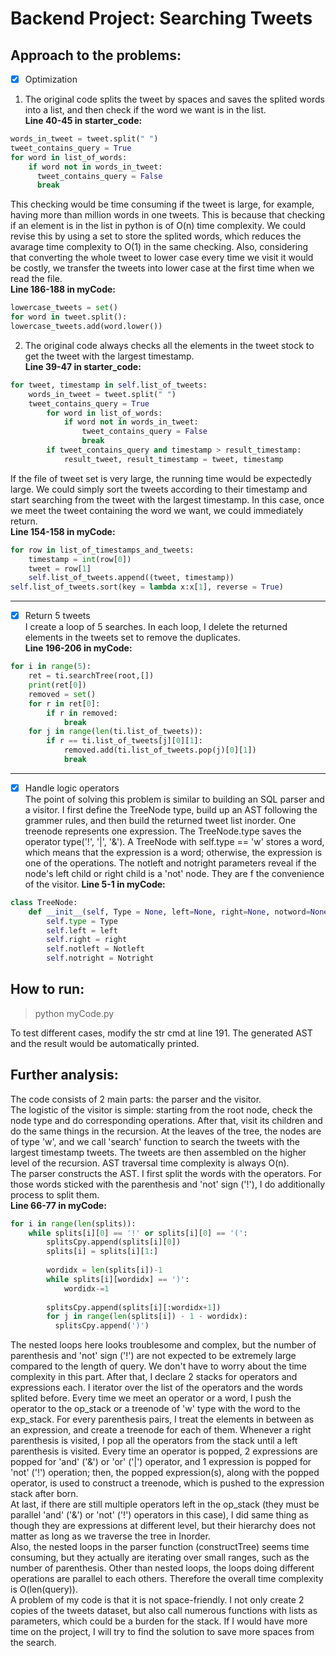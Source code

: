 # Backend Project: Searching Tweets
## Approach to the problems:
- [x] Optimization  
1. The original code splits the tweet by spaces and saves the splited words into a list, and then check if the word we want is in the list.  
**Line 40-45 in starter_code:**
``` python
words_in_tweet = tweet.split(" ")
tweet_contains_query = True
for word in list_of_words:
    if word not in words_in_tweet:
      tweet_contains_query = False
      break
```
This checking would be time consuming if the tweet is large, for example, having more than million words in one tweets. This is because that checking if an element is in the list in python is of O(n) time complexity. We could revise this by using a set to store the splited words, which reduces the avarage time complexity to O(1) in the same checking. Also, considering that converting the whole tweet to lower case every time we visit it would be costly, we transfer the tweets into lower case at the first time when we read the file.  
**Line 186-188 in myCode:**
``` python
lowercase_tweets = set()
for word in tweet.split():
lowercase_tweets.add(word.lower())
```
2. The original code always checks all the elements in the tweet stock to get the tweet with the largest timestamp.  
**Line 39-47 in starter_code:**
``` python
for tweet, timestamp in self.list_of_tweets:
    words_in_tweet = tweet.split(" ")
    tweet_contains_query = True
        for word in list_of_words:
            if word not in words_in_tweet:
                tweet_contains_query = False
                break
        if tweet_contains_query and timestamp > result_timestamp:
            result_tweet, result_timestamp = tweet, timestamp
```
If the file of tweet set is very large, the running time would be expectedly large. We could simply sort the tweets according to their timestamp and start searching from the tweet with the largest timestamp. In this case, once we meet the tweet containing the word we want, we could immediately return.  
**Line 154-158 in myCode:**
``` python
for row in list_of_timestamps_and_tweets:
    timestamp = int(row[0])
    tweet = row[1]
    self.list_of_tweets.append((tweet, timestamp))
self.list_of_tweets.sort(key = lambda x:x[1], reverse = True)
```
***
- [x] Return 5 tweets  
I create a loop of 5 searches. In each loop, I delete the returned elements in the tweets set to remove the duplicates.  
**Line 196-206 in myCode:**
``` python
for i in range(5):
    ret = ti.searchTree(root,[])
    print(ret[0])
    removed = set()
    for r in ret[0]:
        if r in removed:
            break
    for j in range(len(ti.list_of_tweets)):
        if r == ti.list_of_tweets[j][0][1]:
            removed.add(ti.list_of_tweets.pop(j)[0][1])
            break
```
***
- [x] Handle logic operators  
The point of solving this problem is similar to building an SQL parser and a visitor. I first define the TreeNode type, build up an AST following the grammer rules, and then build the returned tweet list inorder. One treenode represents one expression. The TreeNode.type saves the operator type('!', '|', '&'). A TreeNode with self.type == 'w' stores a word, which means that the expression is a word; otherwise, the expression is one of the operations. The notleft and notright parameters reveal if the node's left child or right child is a 'not' node. They are f the convenience of the visitor.
**Line 5-1 in myCode:**
``` python
class TreeNode:
    def __init__(self, Type = None, left=None, right=None, notword=None, Notleft=False, Notright = False):
        self.type = Type
        self.left = left
        self.right = right
        self.notleft = Notleft
        self.notright = Notright
```

## How to run:
> python myCode.py  

To test different cases, modify the str cmd at line 191. The generated AST and the result would be automatically printed.

## Further analysis:
The code consists of 2 main parts: the parser and the visitor.  
The logistic of the visitor is simple: starting from the root node, check the node type and do corresponding operations. After that, visit its children and do the same things in the recursion. At the leaves of the tree, the nodes are of type 'w', and we call 'search' function to search the tweets with the largest timestamp tweets. The tweets are then assembled on the higher level of the recursion. AST traversal time complexity is always O(n).  
The parser constructs the AST. I first split the words with the operators. For those words sticked with the parenthesis and 'not' sign ('!'), I do additionally process to split them.  
**Line 66-77 in myCode:**
``` python
for i in range(len(splits)):
    while splits[i][0] == '!' or splits[i][0] == '(':
        splitsCpy.append(splits[i][0])
        splits[i] = splits[i][1:]
            
        wordidx = len(splits[i])-1
        while splits[i][wordidx] == ')':
            wordidx-=1
                
        splitsCpy.append(splits[i][:wordidx+1])
        for j in range(len(splits[i]) - 1 - wordidx):
          splitsCpy.append(')')
```
The nested loops here looks troublesome and complex, but the number of parenthesis and 'not' sign ('!') are not expected to be extremely large compared to the length of query. We don't have to worry about the time complexity in this part.
After that, I declare 2 stacks for operators and expressions each. I iterator over the list of the operators and the words splited before. Every time we meet an operator or a word, I push the operator to the op_stack or a treenode of 'w' type with the word to the exp_stack. For every parenthesis pairs, I treat the elements in between as an expression, and create a treenode for each of them. Whenever a right parenthesis is visited, I pop all the operators from the stack until a left parenthesis is visited. Every time an operator is popped, 2 expressions are popped for 'and' ('&') or 'or' ('|') operator, and 1 expression is popped for 'not' ('!') operation; then, the popped expression(s), along with the popped operator, is used to construct a treenode, which is pushed to the expression stack after born.  
At last, if there are still multiple operators left in the op_stack (they must be parallel 'and' ('&') or 'not' ('!') operators in this case), I did same thing as though they are expressions at different level, but their hierarchy does not matter as long as we traverse the tree in Inorder.  
Also, the nested loops in the parser function (constructTree) seems time consuming, but they actually are iterating over small ranges, such as the number of parenthesis. Other than nested loops, the loops doing different operations are parallel to each others. Therefore the overall time complexity is O(len(query)).  
A problem of my code is that it is not space-friendly. I not only create 2 copies of the tweets dataset, but also call numerous functions with lists as parameters, which could be a burden for the stack. If I would have more time on the project, I will try to find the solution to save more spaces from the search.
